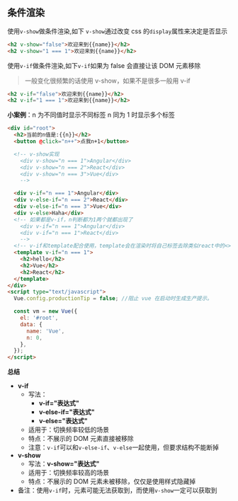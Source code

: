## 条件渲染

使用`v-show`做条件渲染,如下 `v-show`通过改变 css 的`display`属性来决定是否显示

```html
<h2 v-show="false">欢迎来到{{name}}</h2>
<h2 v-show="1 === 1">欢迎来到{{name}}</h2>
```

使用`v-if`做条件渲染,如下`v-if`如果为 false 会直接让该 DOM 元素移除

> 一般变化很频繁的话使用 v-show，如果不是很多一般用 v-if

```html
<h2 v-if="false">欢迎来到{{name}}</h2>
<h2 v-if="1 === 1">欢迎来到{{name}}</h2>
```

**小案例**：n 为不同值时显示不同标签 n 同为 1 时显示多个标签

```html
<div id="root">
  <h2>当前的n值是:{{n}}</h2>
  <button @click="n++">点我n+1</button>

  <!-- v-show实现
	<div v-show="n === 1">Angular</div>
    <div v-show="n === 2">React</div>
    <div v-show="n === 3">Vue</div>
	-->

  <div v-if="n === 1">Angular</div>
  <div v-else-if="n === 2">React</div>
  <div v-else-if="n === 3">Vue</div>
  <div v-else>Haha</div>
  <!-- 如果都是v-if，n判断都为1两个就都出现了
	<div v-if="n === 1">Angular</div>
	<div v-if="n === 1">React</div> 
	-->
  <!-- v-if和template配合使用，template会在渲染时将自己标签去除类似react中的<></>-->
  <template v-if="n === 1">
    <h2>hello</h2>
    <h2>Vue</h2>
    <h2>React</h2>
  </template>
</div>
<script type="text/javascript">
  Vue.config.productionTip = false; //阻止 vue 在启动时生成生产提示。

  const vm = new Vue({
    el: '#root',
    data: {
      name: 'Vue',
      n: 0,
    },
  });
</script>
```

**总结**

- **v-if**
  - 写法：
    - **v-if="表达式"**
    - **v-else-if="表达式"**
    - **v-else="表达式"**
  - 适用于：切换频率较低的场景
  - 特点：不展示的 DOM 元素直接被移除
  - 注意：`v-if`可以和`v-else-if`、`v-else`一起使用，但要求结构不能断掉
- **v-show**
  - 写法：**v-show="表达式"**
  - 适用于：切换频率较高的场景
  - 特点：不展示的 DOM 元素未被移除，仅仅是使用样式隐藏掉
- 备注：使用`v-if`时，元素可能无法获取到，而使用`v-show`一定可以获取到
